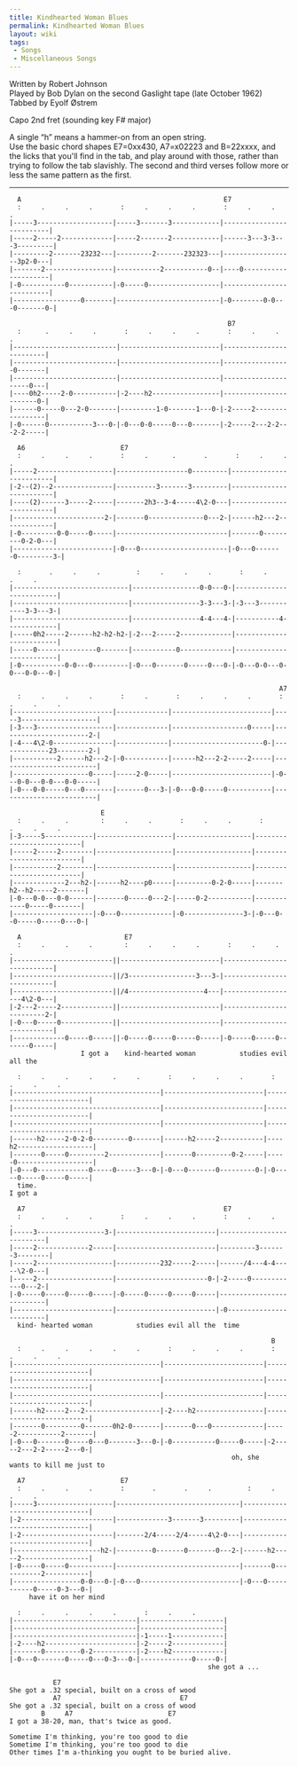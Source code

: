 ```yaml
---
title: Kindhearted Woman Blues
permalink: Kindhearted Woman Blues
layout: wiki
tags:
 - Songs
 - Miscellaneous Songs
---
```


Written by Robert Johnson  
Played by Bob Dylan on the second Gaslight tape (late October 1962)  
Tabbed by Eyolf Østrem

Capo 2nd fret (sounding key F\# major)

A single “h” means a hammer-on from an open string.  
Use the basic chord shapes E7=0xx430, A7=x02223 and B=22xxxx, and the
licks that you'll find in the tab, and play around with those, rather
than trying to follow the tab slavishly. The second and third verses
follow more or less the same pattern as the first.

* * * * *

      A                                                   E7
      :     .     .     .       :     .     .     .       :     .     .     .
    |-----3-------------------|-----3-------3------------|--------------------------|
    |-----2-----2-------------|-----2-------2------------|------3---3-3---3---------|
    |---------2-------23232---|---------2-------232323---|------------------3p2-0---|
    |-------2-----------------|-----------2-----------0--|----0---------------------|
    |-0-----------0-----------|-0-----0------------------|--------------------------|
    |-----------------0-------|--------------------------|-0--------0-0---0-------0-|

                                                           B7
      :      .     .     .       :     .     .     .       :     .     .     .
    |--------------------------|-------------------------|-------------------------|
    |--------------------------|-------------------------|-----------------0-------|
    |--------------------------|-------------------------|---------------------0---|
    |----0h2-----2-0-----------|-2----h2-----------------|-----------------------0-|
    |------0-----0---2-0-------|---------1-0-------1---0-|-2-----2-----------------|
    |-0------0-----------3---0-|-0---0-0-----0---0-------|-2-----2---2-2---2-2-----|

      A6                        E7
      :     .     .     .       :     .      .       .       :     .     .     .
    |-----2-------------------|------------------0---------|-------------------------|
    |-2--(2)--2---------------|----------3-------3---------|-------------------------|
    |----(2)------3-----2-----|-------2h3--3-4-----4\2-0---|-------------------------|
    |-----------------------2-|-------0--------------0---2-|------h2---2-------------|
    |-0---------0-0-----0-----|----------------------------|-------0---------0-2-0---|
    |-------------------------|-0---0----------------------|-0---0-------0---------3-|

      :       .     .     .         :     .     .     .       :     .     .     .
    |-----------------------------|-----------------0-0---0-|-------------------------|
    |-----------------------------|-----------------3-3---3-|-3---3-----------3-3---3-|
    |-----------------------------|-----------------4-4---4-|-----------4-------------|
    |-----0h2-----2------h2-h2-h2-|-2---2-----2-------------|-------------------------|
    |-----0---------------0-------|-----------0-------------|-------------------------|
    |-0-----------0-0---0---------|-0---0-------0-----0---0-|-0---0-0---0-0---0-0---0-|

                                                                        A7
      :     .     .     .       :     .       :     .     .     .       :     .     .     .
    |-------------------------|-------------|-------------------------|-----3-------------------|
    |-3---3-------------------|-------------|-------------------0-----|-----------------------2-|
    |-4---4\2-0---------------|-------------|-----------------------0-|-------------23--------2-|
    |-----------2------h2---2-|-0-----------|------h2---2-2-----2-----|-------------------------|
    |-------------------0-----|-----2-0-----|-------------------------|-0---0-0---0-0---0-0-----|
    |-0---0-0-----0---0-------|-------0---3-|-0---0-0-----0-----------|-------------------------|

                           E
      :     .     .        :     .     .       :     .     .       :      .     .     .
    |-3-----5------------|-------------------|-------------------|--------------------------|
    |-----2-----2--------|-------------------|-------------------|--------------------------|
    |-----------2--------|-------------------|-------------------|--------------------------|
    |-------------2---h2-|------h2----p0-----|---------0-2-0-----|-------h2--h2-----2-------|
    |-0---0-0---0-0------|-------0-----0---2-|-----0-2-----------|------------0-----0-------|
    |--------------------|-0---0-------------|-0---------------3-|-0---0--0-----0-----0---0-|

      A                          E7
      :     .     .     .        :     .     .     .       :     .     .       .
    |-------------------------||-------------------------|---------------------------|
    |-------------------------||/3-----------------3---3-|---------------------------|
    |-------------------------||/4-------------------4---|-------------------4\2-0---|
    |-2---2-----2-------------||-------------------------|-------------------------2-|
    |-0---0-----0-------------||-------------------------|---------------------------|
    |-------------0-----0-----||-0-----0-----0-----0-----|-0-----0-----0-------0-----|
                      I got a    kind-hearted woman           studies evil     all the

      :     .     .     .     .     .       :     .     .     .       :     .     .     .
    |-------------------------------------|-------------------------|-------------------------|
    |-------------------------------------|-------------------------|-------------------------|
    |-------------------------------------|-------------------------|-------------------------|
    |------h2-----2-0-2-0---------0-------|------h2-----2-----------|----h2-------------------|
    |-------0-----0---------2-------------|-------0---------0-2-----|-----0-------------------|
    |-0---0-------------0-----0-----3---0-|-0---0-------0---------0-|-0-----0-----0-----0-----|
      time.                                                                           I got a

      A7                                                  E7
      :     .     .     .       :     .     .     .       :     .     .      .
    |-----3-----------------3-|-------------------------|--------------------------|
    |-----2-------------2-----|-------------------------|---------3-------3--------|
    |-----2-------------------|-----------232-----2-----|------/4---4-4-----\2-0---|
    |-----2-------------------|-----------------------0-|-2-----0------------0---2-|
    |-0-----0-----0-----0-----|-0-----0-----0-----0-----|--------------------------|
    |-------------------------|-------------------------|-0------------------------|
      kind- hearted woman           studies evil all the  time

                                                                      B
      :     .     .     .     .     .       :     .     .     .       :     .     .     .
    |-------------------------------------|-------------------------|-------------------------|
    |-------------------------------------|-------------------------|-------------------------|
    |-------------------------------------|-------------------------|-------------------------|
    |------h2-----2---2-------------------|-2----h2-----------------|-------------------------|
    |-------0---------0-------0h2-0-------|-------0---0-------------|-----2-----------2-------|
    |-0---0-------0-----0---0-------3---0-|-0-----------0-----0-----|-2-----2---2-2-----2---0-|
                                                            oh, she       wants to kill me just to

      A7                        E7
      :     .     .     .       :       .       .     .         :     .     .     .
    |-----3-------------------|-------------------------------|-------------------------------|
    |-2-----------------------|-------------3-------3---------|-------------------------------|
    |-2-----------------------|-------2/4-----2/4-----4\2-0---|-------------------------------|
    |----------------------h2-|---------0-------0-------0---2-|------h2-----2-----------------|
    |-0-----0-----0-----------|-------------------------------|-------0-----------2-----------|
    |-----------------0-0---0-|-0---0-------------------------|-0---0-----------0-----0-3---0-|
         have it on her mind

      :     .     .     .     .       :     .     .
    |-------------------------------|---------------------|
    |-------------------------------|---------------------|
    |-------------------------------|-1-----1-------------|
    |-2----h2-----------------------|-2-----2-------------|
    |-------0---------0-2-----------|-2----h2-------------|
    |-0---0-------0-----0---0-3---0-|-------------0-----0-|
                                                      she got a ...

               E7
    She got a .32 special, built on a cross of wood
               A7                              E7
    She got a .32 special, built on a cross of wood
            B     A7                        E7
    I got a 38-20, man, that's twice as good.

    Sometime I'm thinking, you're too good to die
    Sometime I'm thinking, you're too good to die
    Other times I'm a-thinking you ought to be buried alive.
